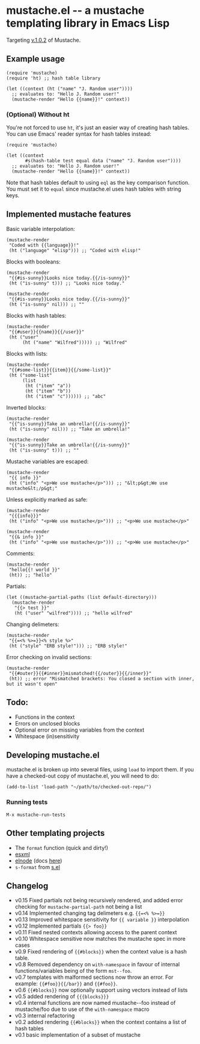 # mustache.el -- a mustache templating library in Emacs Lisp

Targeting [v.1.0.2](https://github.com/mustache/spec/tree/v1.0.2) of Mustache.

## Example usage

    (require 'mustache)
    (require 'ht) ;; hash table library

    (let ((context (ht ("name" "J. Random user"))))
      ;; evaluates to: "Hello J. Random user!"
      (mustache-render "Hello {{name}}!" context))

### (Optional) Without ht

You're not forced to use `ht`, it's just an easier way of creating
hash tables. You can use Emacs' reader syntax for hash tables instead:
      
    (require 'mustache)

    (let ((context
           #s(hash-table test equal data ("name" "J. Random user"))))
      ;; evaluates to: "Hello J. Random user!"
      (mustache-render "Hello {{name}}!" context))

Note that hash tables default to using `eql` as the key comparison
function. You must set it to `equal` since mustache.el uses hash
tables with string keys.

## Implemented mustache features

Basic variable interpolation:

    (mustache-render
     "Coded with {{language}}!"
     (ht ("language" "elisp"))) ;; "Coded with elisp!"
     
Blocks with booleans:

    (mustache-render
     "{{#is-sunny}}Looks nice today.{{/is-sunny}}"
     (ht ("is-sunny" t))) ;; "Looks nice today."

    (mustache-render
     "{{#is-sunny}}Looks nice today.{{/is-sunny}}"
     (ht ("is-sunny" nil))) ;; ""
     
Blocks with hash tables:

    (mustache-render
     "{{#user}}{{name}}{{/user}}"
     (ht ("user"
          (ht ("name" "Wilfred"))))) ;; "Wilfred"
     
Blocks with lists:

    (mustache-render
     "{{#some-list}}{{item}}{{/some-list}}"
     (ht ("some-list"
          (list
           (ht ("item" "a"))
           (ht ("item" "b"))
           (ht ("item" "c")))))) ;; "abc"

Inverted blocks:

    (mustache-render
     "{{^is-sunny}}Take an umbrella!{{/is-sunny}}"
     (ht ("is-sunny" nil))) ;; "Take an umbrella!"

    (mustache-render
     "{{^is-sunny}}Take an umbrella!{{/is-sunny}}"
     (ht ("is-sunny" t))) ;; ""

Mustache variables are escaped:

    (mustache-render
     "{{ info }}"
     (ht ("info" "<p>We use mustache</p>"))) ;; "&lt;p&gt;We use mustache&lt;/p&gt;"

Unless explicitly marked as safe:

    (mustache-render
     "{{{info}}}"
     (ht ("info" "<p>We use mustache</p>"))) ;; "<p>We use mustache</p>"

    (mustache-render
     "{{& info }}"
     (ht ("info" "<p>We use mustache</p>"))) ;; "<p>We use mustache</p>"

Comments:

    (mustache-render
     "hello{{! world }}"
     (ht)) ;; "hello"

Partials:

    (let ((mustache-partial-paths (list default-directory)))
      (mustache-render
       "{{> test }}"
       (ht ("user" "wilfred")))) ;; "hello wilfred"

Changing delimeters:

    (mustache-render
     "{{=<% %>=}}<% style %>"
     (ht ("style" "ERB style!"))) ;; "ERB style!"

Error checking on invalid sections:

    (mustache-render
     "{{#outer}}{{#inner}}mismatched!{{/outer}}{{/inner}}"
     (ht)) ;; error "Mismatched brackets: You closed a section with inner, but it wasn't open"

## Todo:

* Functions in the context
* Errors on unclosed blocks
* Optional error on missing variables from the context
* Whitespace (in)sensitivity

## Developing mustache.el

mustache.el is broken up into several files, using `load` to import
them. If you have a checked-out copy of mustache.el, you will need to
do:

    (add-to-list 'load-path "~/path/to/checked-out-repo/")
      
### Running tests

    M-x mustache-run-tests

## Other templating projects

* The `format` function (quick and dirty!)
* [esxml](https://github.com/tali713/esxml)
* [elnode](https://github.com/nicferrier/elnode) (docs [here](https://github.com/nicferrier/elnode#sending-files))
* `s-format` from [s.el](https://github.com/magnars/s.el)

## Changelog

* v0.15 Fixed partials not being recursively rendered, and added error
  checking for `mustache-partial-path` not being a list
* v0.14 Implemented changing tag delimeters e.g. `{{=<% %>=}}`
* v0.13 Improved whitespace sensitivity for `{{ variable }}`
  interpolation
* v0.12 Implemented partials `{{> foo}}`
* v0.11 Fixed nested contexts allowing access to the parent context
* v0.10 Whitespace sensitive now matches the mustache spec in more cases
* v0.9 Fixed rendering of `{{#blocks}}` when the context value is a
  hash table.
* v0.8 Removed dependency on `with-namespace` in favour of internal
  functions/variables being of the form `mst--foo`.
* v0.7 templates with malformed sections now throw an error. For
  example: `{{#foo}}{{/bar}}` and `{{#foo}}`.
* v0.6 `{{#blocks}}` now optionally support using vectors instead of
  lists
* v0.5 added rendering of `{{{blocks}}}`
* v0.4 internal functions are now named mustache--foo instead of
  mustache/foo due to use of the `with-namespace` macro
* v0.3 internal refactoring
* v0.2 added rendering `{{#blocks}}` when the context contains a list
  of hash tables
* v0.1 basic implementation of a subset of mustache
